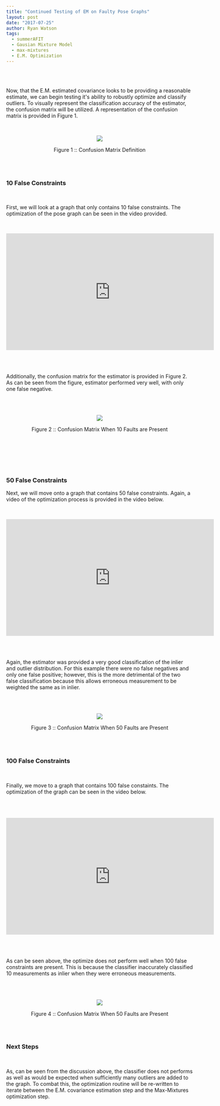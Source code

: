 ```yaml
---
title: "Continued Testing of EM on Faulty Pose Graphs"
layout: post
date: "2017-07-25"
author: Ryan Watson 
tags:
  - summerAFIT
  - Gausian Mixture Model
  - max-mixtures
  - E.M. Optimization
---
```



<br><br>


Now, that the E.M. estimated covariance looks to be providing a reasonable estimate, we can begin testing it's ability to robustly optimize and classify outliers. To visually represent the classification accuracy of the estimator, the confusion matrix will be utilized. A representation of the confusion matrix is provided in Figure 1. 

<br>

<p align="center">
<a href="https://lh3.googleusercontent.com/mYwoeM4tJwahrS_zZaVT56rYdJB0WSOJyMveaQDklBrJMTm8wxAsqVXD43BndSf61IGH5rTVWvBks1V5Xe5arxw9RVexzaA1sOCVlNpeCEBuZSvtp5v0A6X1naL-B1dW99SpZk_kC1NlxFhdGNgE2p-D7FxJDTdRiKXUS1Hq0DewuUIJRfOM_nWwiDF4jbkwaV2JtLX-ukaRkXoXLfhU0gE1o26F_hNcyYudq_MhFFHmU-Uw0QQyaX_2kFpBDF7jR_SVNLaNCXtQ3NHVYgph5gbGON_wnxqCx4KrJrEp7rNtBQdgjScaVlmpA7I0cA3aR6VO7FS1dcAkUNBSW0MPCC3UG1PZnIhNyqEf8YFLmdM3YIi51t35PTYKpDMF4amhevUGgGtg0OJOVhWuJ5BFHaz3HkbWL9XwS8D9ds8cwR6-FCqH2oqhTbCfP_Ods-ayiICOalRK3L4kB9Jw9C6HsCWfhicjj_HFSGmVzATQX92cMjtChU4AdRkKv9mEp7du_HniMTIBioxCq17bPAwIgr9I6hRxFMUjpywamLxxHi91gw3BzbPNdHS3nGv16bQ5elW26cZA4Ef9b_A_i3jlHCrypsUxloETR_5bnY8uouU0Zo0JRiQnpsXNoLXrFBUibKSfSQItBM1SDQGmNx_usbVKMHXfLUiLFj8q4BdcZaDmKg=w332-h288-no" target="_blank"><img src="https://lh3.googleusercontent.com/mYwoeM4tJwahrS_zZaVT56rYdJB0WSOJyMveaQDklBrJMTm8wxAsqVXD43BndSf61IGH5rTVWvBks1V5Xe5arxw9RVexzaA1sOCVlNpeCEBuZSvtp5v0A6X1naL-B1dW99SpZk_kC1NlxFhdGNgE2p-D7FxJDTdRiKXUS1Hq0DewuUIJRfOM_nWwiDF4jbkwaV2JtLX-ukaRkXoXLfhU0gE1o26F_hNcyYudq_MhFFHmU-Uw0QQyaX_2kFpBDF7jR_SVNLaNCXtQ3NHVYgph5gbGON_wnxqCx4KrJrEp7rNtBQdgjScaVlmpA7I0cA3aR6VO7FS1dcAkUNBSW0MPCC3UG1PZnIhNyqEf8YFLmdM3YIi51t35PTYKpDMF4amhevUGgGtg0OJOVhWuJ5BFHaz3HkbWL9XwS8D9ds8cwR6-FCqH2oqhTbCfP_Ods-ayiICOalRK3L4kB9Jw9C6HsCWfhicjj_HFSGmVzATQX92cMjtChU4AdRkKv9mEp7du_HniMTIBioxCq17bPAwIgr9I6hRxFMUjpywamLxxHi91gw3BzbPNdHS3nGv16bQ5elW26cZA4Ef9b_A_i3jlHCrypsUxloETR_5bnY8uouU0Zo0JRiQnpsXNoLXrFBUibKSfSQItBM1SDQGmNx_usbVKMHXfLUiLFj8q4BdcZaDmKg=w332-h288-no"/></a>
</p>
<p align="center">
Figure 1 :: Confusion Matrix Definition    
</p>
<br>
<br>

### 10 False Constraints 

<br>

First, we will look at a graph that only contains 10 false constraints. The optimization of the pose graph can be seen in the video provided. 

<br>
<p align="center">
<iframe width="560" height="315" src="https://www.youtube.com/embed/1DsC7VLQXpE" frameborder="0" allowfullscreen align="center" ></iframe>
</p>
<br><br>

Additionally, the confusion matrix for the estimator is provided in Figure 2. As can be seen from the figure, estimator performed very well, with only one false negative.

<br>
<br>
<p align="center">
<a href="https://lh3.googleusercontent.com/zXuhMn81ObHPt58obUAHXxMEo4Sg7LtiVQhBsVprRVDOaAb_YbV8H5o0WYUHzpVdJBdRBFMY6nt074EKKmXAcJHLxZ9T7BWvvRfqqPm8oEQnCOGMAXQdLEJPvQCs2T159py5gLNy0HLpQJwklulsA-mhOG7YDNwUn7vmTRaZ5EClws4GQ2IQcBgPQK9S-4kNndRRpwevJHvv-uK2hAlQ89SFeZETUUpoBmBWQVd_7hcHciQBYwdiXosLIEutstkSu9vpxefjw2Lk1ZrFX3U0eGr3KCCr9WcEWXnzluEcmLRhfXwcteAH5PmpFqpOoPglqf4hgWIpxsb7_ueBIAhjcAd-jn7VhMaNAEZ4-NglB0VCB6-9NASpSEjUN51B_kjMiXphi1kcO3qRexOztbjAGO2l37yNauobMyhTPQDSFgSWspPW0d2sJ3BtMWrdgUiNPfoKofEwrfqiT0L3yrybB6mNPMGu0In9sClaLSFpcLAh6m-CkFQKLJvE4rDmhZITxaxjJPBUYgxgYy4aDGZhbKcDtbJ8z8AfNNOZzp0vovD8OITFYfndpp2LS4rPYkCI3yq5DRGGIrZWZ2qky_gnTzdueLBCVwNq1idGDeEFOKT8TvdQlVZW-RF0tg2f4UuBOJYBIoL5SdDTAE7Phk4pb8MH2r29Su0V4fBCGgnovBGnUA=w1661-h960-no" target="_blank"><img src="https://lh3.googleusercontent.com/zXuhMn81ObHPt58obUAHXxMEo4Sg7LtiVQhBsVprRVDOaAb_YbV8H5o0WYUHzpVdJBdRBFMY6nt074EKKmXAcJHLxZ9T7BWvvRfqqPm8oEQnCOGMAXQdLEJPvQCs2T159py5gLNy0HLpQJwklulsA-mhOG7YDNwUn7vmTRaZ5EClws4GQ2IQcBgPQK9S-4kNndRRpwevJHvv-uK2hAlQ89SFeZETUUpoBmBWQVd_7hcHciQBYwdiXosLIEutstkSu9vpxefjw2Lk1ZrFX3U0eGr3KCCr9WcEWXnzluEcmLRhfXwcteAH5PmpFqpOoPglqf4hgWIpxsb7_ueBIAhjcAd-jn7VhMaNAEZ4-NglB0VCB6-9NASpSEjUN51B_kjMiXphi1kcO3qRexOztbjAGO2l37yNauobMyhTPQDSFgSWspPW0d2sJ3BtMWrdgUiNPfoKofEwrfqiT0L3yrybB6mNPMGu0In9sClaLSFpcLAh6m-CkFQKLJvE4rDmhZITxaxjJPBUYgxgYy4aDGZhbKcDtbJ8z8AfNNOZzp0vovD8OITFYfndpp2LS4rPYkCI3yq5DRGGIrZWZ2qky_gnTzdueLBCVwNq1idGDeEFOKT8TvdQlVZW-RF0tg2f4UuBOJYBIoL5SdDTAE7Phk4pb8MH2r29Su0V4fBCGgnovBGnUA=w1661-h960-no"/></a>
</p>
<p align="center">
Figure 2 :: Confusion Matrix When 10 Faults are Present    
</p>
<br>
<br>


<br><br>

### 50 False Constraints 

Next, we will move onto a graph that contains 50 false constraints. Again, a video of the optimization process is provided in the video below. 

<br>

<p align="center">
<iframe width="560" height="315" src="https://www.youtube.com/embed/-BSMKzQqgPc" frameborder="0" allowfullscreen align="center" ></iframe>
</p>
<br><br>

Again, the estimator was provided a very good classification of the inlier and outlier distribution. For this example there were no false negatives and only one false positive; however, this is the more detrimental of the two false classification because this allows erroneous measurement to be weighted the same as in inlier.

<br>
<br>
<p align="center">
<a href="https://lh3.googleusercontent.com/b6azSSaIMPv9w_FBPUuWu5m_BscY5MRqRaSqWSt5GtvCLbcjnTKJKlAsRF22drD6rCrwDXLoga3mvZUDRu_FB4yEyGATgZKVGBcoW94U2eRzpyoW6oP4UXkwfsmlpUEvMWZegwpNYASngRZuBmKADjIJEPVmHHlUXlIyMn6nei1zOwxcG_Z_CkYH-xlYwTKbbLgPJkdSG9XfcEFTHnJQMqiOOJE8Yx1vxuszkEDBsejZAJbBk-z-QoK7HqvZTAirqwysfe9AujdiVr6GvyNy9SdOPlTQmWBXW5rRLenFkrsXcK-6qrwmWeMwGOcg_MtEXvwu5kOIJpnafzfIip0ExOk5eXrjc6NP11ITxmaC4qFPC08DtvRxJ-rpMISYpU9liEse6fYazbi-4DJp3MdKFTq8jzUlodrv7Q4HC1BnlMCgERhn0XxnaR2Hg1hj4gO1clLCoIxj9uAUEOe0pU4YlNK7nikQqsJPc0J_WegsvYiFhkiKXX1LoA0l6_NScE7NrHYTAuCRAnn17lKBoUDRUWVq-pWaTOOLeLJxGDN2mBNS0VUMuwaQvgx2WH7S-VpZzyEdiglaYuerKHQpZPJ5W9_s40-fcknS2QNAqLnBGz31uQ5u4S4ZtNG_tNGZyZK8A5nV5TY58wCcT7O-B4rpt_Sig83ZPWDnBg9g44P9G1Za_Q=w1661-h960-no" target="_blank"><img src="https://lh3.googleusercontent.com/b6azSSaIMPv9w_FBPUuWu5m_BscY5MRqRaSqWSt5GtvCLbcjnTKJKlAsRF22drD6rCrwDXLoga3mvZUDRu_FB4yEyGATgZKVGBcoW94U2eRzpyoW6oP4UXkwfsmlpUEvMWZegwpNYASngRZuBmKADjIJEPVmHHlUXlIyMn6nei1zOwxcG_Z_CkYH-xlYwTKbbLgPJkdSG9XfcEFTHnJQMqiOOJE8Yx1vxuszkEDBsejZAJbBk-z-QoK7HqvZTAirqwysfe9AujdiVr6GvyNy9SdOPlTQmWBXW5rRLenFkrsXcK-6qrwmWeMwGOcg_MtEXvwu5kOIJpnafzfIip0ExOk5eXrjc6NP11ITxmaC4qFPC08DtvRxJ-rpMISYpU9liEse6fYazbi-4DJp3MdKFTq8jzUlodrv7Q4HC1BnlMCgERhn0XxnaR2Hg1hj4gO1clLCoIxj9uAUEOe0pU4YlNK7nikQqsJPc0J_WegsvYiFhkiKXX1LoA0l6_NScE7NrHYTAuCRAnn17lKBoUDRUWVq-pWaTOOLeLJxGDN2mBNS0VUMuwaQvgx2WH7S-VpZzyEdiglaYuerKHQpZPJ5W9_s40-fcknS2QNAqLnBGz31uQ5u4S4ZtNG_tNGZyZK8A5nV5TY58wCcT7O-B4rpt_Sig83ZPWDnBg9g44P9G1Za_Q=w1661-h960-no"/></a>
</p>
<p align="center">
Figure 3 :: Confusion Matrix When 50 Faults are Present    
</p>
<br>
<br>



### 100 False Constraints 

<br>

Finally, we move to a graph that contains 100 false constaints. The optimization of the graph can be seen in the video below.

<br><br>

<p align="center">
<iframe width="560" height="315" src="https://www.youtube.com/embed/i-vMSbxLYvA" frameborder="0" allowfullscreen align="center" ></iframe>
</p>
<br><br>

As can be seen above, the optimize does not perform well when 100 false constraints are present. This is because the classifier inaccurately classified 10 measurements as inlier when they were erroneous measurements.

<br>
<br>
<p align="center">
<a href="https://lh3.googleusercontent.com/XD2F4q7uRVIEbUI1Q-AbBuGXKJiIxaRdKbFh_UcXpp2S9ZHdg896hRqv8m7TXS3jMeOZtnF_wPWEJTBYSQG-2MNaXUwZBoYl_U_2Ue9Hm2rjx5l2qn7qVa3DEBbVXWmunVSpwie448J6flmNJLR7y_ayJzon_BKBBJWkYq4BZ3GIgnD-fFllW8Knxp1kTEXf19LzsXm-baxWmYiFaO-6g1fVpTG1AmUUzL-MHkKc-_xv40GPvAlomcOgC72Rydpq4I-pRP3BQGuWqWnAV3thUVjXXSzitPnLs6mOHrtrzohERfF8Fki9wUBvj40xSGB5haRB6-rRx8ET2OUsZL1eMb9X0E6gwyypJ56m2--btFLPKO8HA20x2GinMNY9YQBaUU3_HQDKpXsS4EQl02GYjrm2lXNJqzib9SDHu-X5PBLfPrVayBoMQQ2efwH8HW3T1H0Du4K_CgrYgWNGbWqTWm4Yy1hPRbsTthSiT0Co0Ml640Itp815skztH1YueWxDfAzjR-jmdfKygc77R2mgCHlTGp3V983u33Sa3UPgGWTb_dRKQ1KZv17zZTMgVzeXy4dBtnB7hHHdohQVGMJwOirCPq6QqCAgWxArSUGkght4iApxWIICgbGdOR7A8lS-I_RZAETicrhkIAfRyuIJHCw7iLO0HHgAMMOTtUcasAzUvQ=w1577-h911-no" target="_blank"><img src="https://lh3.googleusercontent.com/XD2F4q7uRVIEbUI1Q-AbBuGXKJiIxaRdKbFh_UcXpp2S9ZHdg896hRqv8m7TXS3jMeOZtnF_wPWEJTBYSQG-2MNaXUwZBoYl_U_2Ue9Hm2rjx5l2qn7qVa3DEBbVXWmunVSpwie448J6flmNJLR7y_ayJzon_BKBBJWkYq4BZ3GIgnD-fFllW8Knxp1kTEXf19LzsXm-baxWmYiFaO-6g1fVpTG1AmUUzL-MHkKc-_xv40GPvAlomcOgC72Rydpq4I-pRP3BQGuWqWnAV3thUVjXXSzitPnLs6mOHrtrzohERfF8Fki9wUBvj40xSGB5haRB6-rRx8ET2OUsZL1eMb9X0E6gwyypJ56m2--btFLPKO8HA20x2GinMNY9YQBaUU3_HQDKpXsS4EQl02GYjrm2lXNJqzib9SDHu-X5PBLfPrVayBoMQQ2efwH8HW3T1H0Du4K_CgrYgWNGbWqTWm4Yy1hPRbsTthSiT0Co0Ml640Itp815skztH1YueWxDfAzjR-jmdfKygc77R2mgCHlTGp3V983u33Sa3UPgGWTb_dRKQ1KZv17zZTMgVzeXy4dBtnB7hHHdohQVGMJwOirCPq6QqCAgWxArSUGkght4iApxWIICgbGdOR7A8lS-I_RZAETicrhkIAfRyuIJHCw7iLO0HHgAMMOTtUcasAzUvQ=w1577-h911-no"/></a>
</p>
<p align="center">
Figure 4 :: Confusion Matrix When 50 Faults are Present    
</p>
<br>
<br>

### Next Steps

<br>

As, can be seen from the discussion above, the classifier does not performs as well as would be expected when sufficiently many outliers are added to the graph. To combat this, the optimization routine will be re-written to iterate between the E.M. covariance estimation step and the  Max-Mixtures optimization step.

<br><br>


